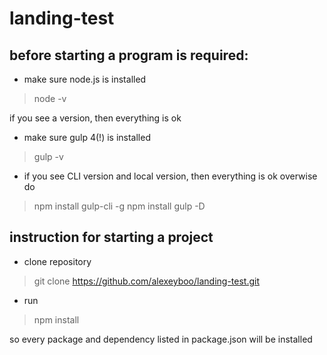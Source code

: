 # landing-test

## before starting a program is required:

* make sure node.js is installed

> node -v

if you see a version, then everything is ok

* make sure gulp 4(!) is installed

> gulp -v

* if you see CLI version and local version, then everything is ok 
overwise do

> npm install gulp-cli -g
> npm install gulp -D

## instruction for starting a project

* clone repository

> git clone https://github.com/alexeyboo/landing-test.git

* run

> npm install

so every package and dependency listed in package.json will be installed